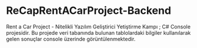 # ReCapRentACarProject-Backend
Rent a Car Project - Nitelikli Yazılım Geliştirici Yetiştirme Kampı ; C# Console projesidir. 
Bu projede veri tabanında bulunan tablolardaki bilgiler kullanılarak gelen sonuçlar console üzerinde görüntülenmektedir.
